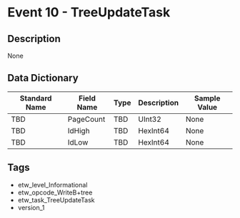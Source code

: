 # Event 10 - TreeUpdateTask

## Description
None

## Data Dictionary
|Standard Name|Field Name|Type|Description|Sample Value|
|---|---|---|---|---|
|TBD|PageCount|TBD|UInt32|None|None|
|TBD|IdHigh|TBD|HexInt64|None|None|
|TBD|IdLow|TBD|HexInt64|None|None|

## Tags
* etw_level_Informational
* etw_opcode_WriteB+tree
* etw_task_TreeUpdateTask
* version_1